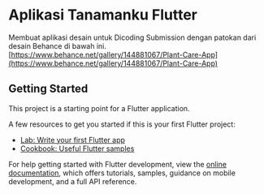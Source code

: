 # Aplikasi Tanamanku Flutter

Membuat aplikasi desain untuk Dicoding Submission dengan patokan dari desain Behance di bawah ini.
[https://www.behance.net/gallery/144881067/Plant-Care-App](https://www.behance.net/gallery/144881067/Plant-Care-App)

## Getting Started

This project is a starting point for a Flutter application.

A few resources to get you started if this is your first Flutter project:

- [Lab: Write your first Flutter app](https://docs.flutter.dev/get-started/codelab)
- [Cookbook: Useful Flutter samples](https://docs.flutter.dev/cookbook)

For help getting started with Flutter development, view the
[online documentation](https://docs.flutter.dev/), which offers tutorials,
samples, guidance on mobile development, and a full API reference.
